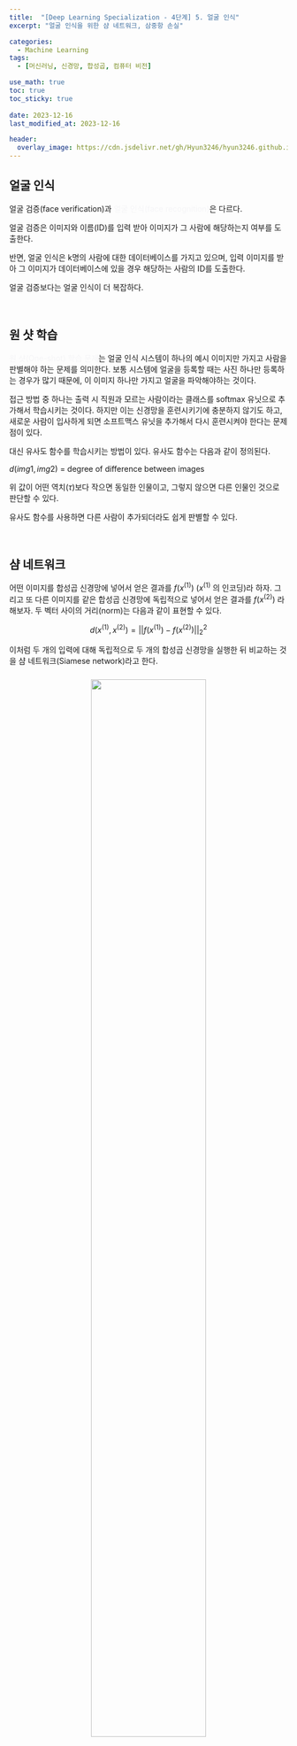 ```yaml
---
title:  "[Deep Learning Specialization - 4단계] 5. 얼굴 인식"
excerpt: "얼굴 인식을 위한 샴 네트워크, 삼중항 손실"

categories:
  - Machine Learning
tags:
  - [머신러닝, 신경망, 합성곱, 컴퓨터 비전]

use_math: true
toc: true
toc_sticky: true
 
date: 2023-12-16
last_modified_at: 2023-12-16

header:
  overlay_image: https://cdn.jsdelivr.net/gh/Hyun3246/hyun3246.github.io@master/image/overlay image/andrew ng 4.jpg
---
```

## 얼굴 인식
얼굴 검증(face verification)과 <span style="color:#F5F5F7">얼굴 인식(face recognition)</span>은 다르다.

얼굴 검증은 이미지와 이름(ID)를 입력 받아 이미지가 그 사람에 해당하는지 여부를 도출한다.

반면, 얼굴 인식은 k명의 사람에 대한 데이터베이스를 가지고 있으며, 입력 이미지를 받아 그 이미지가 데이터베이스에 있을 경우 해당하는 사람의 ID를 도출한다.

얼굴 검증보다는 얼굴 인식이 더 복잡하다.

<br/>

## 원 샷 학습
<span style="color:#F5F5F7">원 샷(One-shot) 학습 문제</span>는 얼굴 인식 시스템이 하나의 예시 이미지만 가지고 사람을 판별해야 하는 문제를 의미한다. 보통 시스템에 얼굴을 등록할 때는 사진 하나만 등록하는 경우가 많기 때문에, 이 이미지 하나만 가지고 얼굴을 파악해야하는 것이다.

접근 방법 중 하나는 출력 시 직원과 모르는 사람이라는 클래스를 softmax 유닛으로 추가해서 학습시키는 것이다. 하지만 이는 신경망을 훈련시키기에 충분하지 않기도 하고, 새로운 사람이 입사하게 되면 소프트맥스 유닛을 추가해서 다시 훈련시켜야 한다는 문제점이 있다.

대신 유사도 함수를 학습시키는 방법이 있다. 유사도 함수는 다음과 같이 정의된다.

$d(img1, \, img2)$ = degree of difference between images

위 값이 어떤 역치($\tau$)보다 작으면 동일한 인물이고, 그렇지 않으면 다른 인물인 것으로 판단할 수 있다.

유사도 함수를 사용하면 다른 사람이 추가되더라도 쉽게 판별할 수 있다.

<br/>

## 샴 네트워크
어떤 이미지를 합성곱 신경망에 넣어서 얻은 결과를 $f(x^{(1)})$ ($x^{(1)}$ 의 인코딩)라 하자. 그리고 또 다른 이미지를 같은 합성곱 신경망에 독립적으로 넣어서 얻은 결과를 $f(x^{(2)})$ 라 해보자. 두 벡터 사이의 거리(norm)는 다음과 같이 표현할 수 있다.

$$d(x^{(1)}, x^{(2)}) = ||f(x^{(1)}) - f(x^{(2)})||_2^2$$

이처럼 두 개의 입력에 대해 독립적으로 두 개의 합성곱 신경망을 실행한 뒤 비교하는 것을 샴 네트워크(Siamese network)라고 한다.
<br/>
<figure style="display:block; text-align:center;">
  <img src="https://cdn.jsdelivr.net/gh/Hyun3246/hyun3246.github.io@master/image/Deep Learning Specialization/샴 네트워크.png"
       style="width: 70%; height: auto; margin:10px">
  <figcaption style="text-align:center; font-size:14px; color:#808080">
    출처: 네이버 부스트코스
  </figcaption>
</figure>
<br/>

샴 네트워크의 학습 순서를 정리하면 다음과 같다.

1. 신경망의 변수들이 $x^{(i)}$ 의 인코딩을 정의한다.
2. $x^{(i)}$, $x^{(j)}$ 가 같은 사람이면 둘의 거리를 작게, 다른 사람이면 둘의 거리가 커지도록 변수를 학습한다.

<br/>

## 삼중항 손실이란?
기준이 되는 이미지를 Anchor(A), A와 같은 이미지를 Positive(P), 다른 사람의 이미지를 Negative(N)라 해보자.
<br/>
<figure style="display:block; text-align:center;">
  <img src="https://cdn.jsdelivr.net/gh/Hyun3246/hyun3246.github.io@master/image/Deep Learning Specialization/anchor, positive, negative 예시.png"
       style="width: 50%; height: auto; margin:10px">
</figure>
<br/>

우리가 원하는 것은 A와 P 사이의 거리가 A와 N 사이의 거리보다 작아지도록 학습하는 것이다. 이를 식으로 작성하면 다음과 같다.

$$||f(A) - f(P)||^2 \leq ||f(A) - f(N)||^2$$

한 가지 생각해볼 점이 있다. ~~극단적이지만~~ 만약 신경망이 A, P, N의 차이가 아예 없는 것으로 학습하면 어떻게 될까? 아니면 $f(A)$. $f(P)$, $f(N)$ 이 모두 0이라고 학습한다면? 곤란한 상황이 생길 것이다. 이처럼 너무나 자명한 해를 내놓는 것을 방지하기 위해 margin($\alpha$)를 식에 추가한다.

$$||f(A) - f(P)||^2 + \alpha \leq ||f(A) - f(N)||^2$$

보통 아래처럼 한 쪽으로 이항해서 표현한다.

$$||f(A) - f(P)||^2 - ||f(A) - f(N)||^2 + \alpha \leq 0$$

<br/>

## 삼중항 손실에서의 손실, 비용함수
손실함수를 정의해보자. A, P, N 3개의 이미지가 주어졌을 때, 손실함수는 다음과 같이 표현된다.

$$L(A, \, P, \, N) = max(||f(A) - f(P)||^2 - ||f(A) - f(N)||^2 + \alpha, \, 0)$$

만약 앞쪽이 0보다 크다면(신경망이 제대로 학습되지 않은 경우) 우리는 그 값을 손실함수의 결과로 선택한다. 그러나 앞이 0보다 작다면(신경망이 제대로 학습된 경우), 우리는 손실함수의 값을 0으로 한다. (앞쪽 식의 계산 결과는 신경쓰지 않는다.)

손실함수로부터 비용함수도 정의할 수 있다.

$$J = \sum_{i=1}^{m}{L(A^{(i)}, \, P^{(i)}, \, N^{(i)})}$$

이 신경망을 처음 학습할 때는 1천명에 대해 각 10개의 이미지, 즉 1만개 이상의 이미지가 필요하다. 그러나 한 번 제대로 학습하고 나면 원 샷 학습 문제처럼 1개의 예시만으로도 얼굴 인식을 할 수 있다.

<br/>

## 삼중항 손실에서 A, P, N 선택하기
A, P, N을 선택하는 과정을 생각해보자. 만약 랜덤하게 선택한다면 A, P는 매우 유사하고, A, N은 매우 다른 이미지가 선택될 것이다. 이는 $$d(A, \, P) + \alpha \leq d(A, \, N)$$ 을 너무 쉽게 만족시킬 것이고, 경사하강법의 적용이 힘들 것이다. 결과적으로 제대로 얼굴 구분을 해내지 못하는 엉망인 신경망이 개발된다.

따라서 <span style="color:#F5F5F7">A, P, N을 선택할 때는 학습하기 어려운 예시들($d(A, \, P) \approx d(A, \, N)$인 것)로 골라</span>서, 경사하강법을 통해 신경망이 제대로 학습되도록 할 필요가 있다.

<br/>

## 얼굴 검증 및 이진 분류
샴 네트워크를 이용해서 두 이미지가 같은지 아닌지를 판별하는 다른 방법은 신경망의 마지막에 로지스틱 회귀를 사용해서 결과를 0 또는 1로 만드는 것이다. 1이면 같은 사람, 0이면 다른 사람이다.

로지스틱 회귀를 적용한 식은 다음과 같이 표현할 수 있다.

$$\hat{y} = \sigma(\sum_{k=1}^{128}{w_i |f(x^{(i)})_k - f(x^{(j)})_k|} + b)$$

이를 통해서 이진 분류를 할 수 있게 된다. 여러 이미지 묶음을 만든 뒤, 이미지가 같은 사람이면 1, 다른 사람이면 0으로 정답을 제공하면 된다.


<br/>
<br/>

*별도의 출처 표시가 있는 이미지를 제외한 모든 이미지는 강의자료에서 발췌하였음을 밝힙니다.*